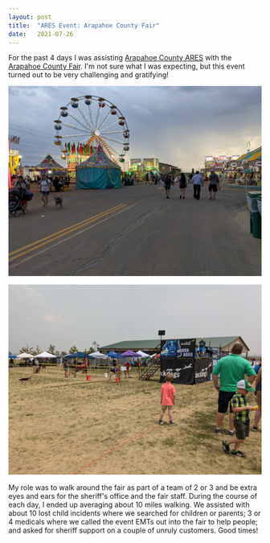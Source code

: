 ```yaml
---
layout: post
title:  "ARES Event: Arapahoe County Fair"
date:   2021-07-26
---
```

For the past 4 days I was assisting [Arapahoe County ARES](https://arapahoeares.org/) with the
[Arapahoe County Fair](https://www.arapahoecountyfair.com/). I'm not sure what I was expecting, but
this event turned out to be very challenging and gratifying!

![Ferris wheel and carnival rides](/assets/2021-07-23-ferris-wheel.jpg)

![Dock Dogs](/assets/2021-07-24-dock-dogs.jpg)

My role was to walk around the fair as part of a team of 2 or 3 and be extra eyes and ears for the
sheriff's office and the fair staff. During the course of each day, I ended up averaging about 10
miles walking. We assisted with about 10 lost child incidents where we searched for children or
parents; 3 or 4 medicals where we called the event EMTs out into the fair to help people; and asked
for sheriff support on a couple of unruly customers. Good times!
